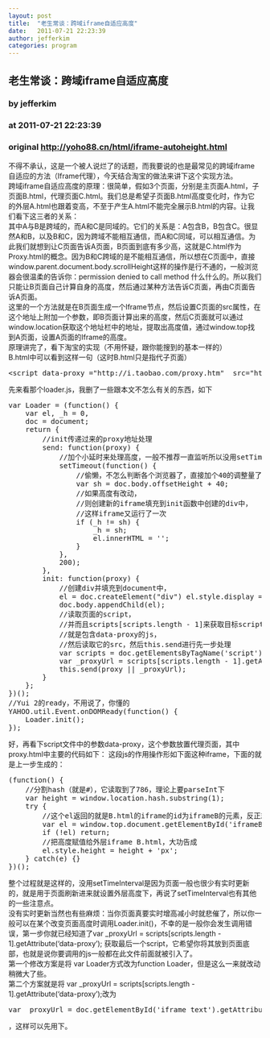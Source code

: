 ```yaml
---
layout: post
title:  "老生常谈：跨域iframe自适应高度"
date:   2011-07-21 22:23:39
author: jefferkim
categories: program
---
```


## 老生常谈：跨域iframe自适应高度
### by jefferkim
### at 2011-07-21 22:23:39
### original <http://yoho88.cn/html/iframe-autoheight.html>

<p>不得不承认，这是一个被人说烂了的话题，而我要说的也是最常见的跨域iframe自适应的方法（Iframe代理），今天结合淘宝的做法来讲下这个实现方法。<br>
跨域iframe自适应高度的原理：很简单，假如3个页面，分别是主页面A.html，子页面B.html，代理页面C.html。我们总是希望子页面B.html高度变化时，作为它的外层A.html也跟着变高，不至于产生A.html不能完全展示B.html的内容。让我们看下这三者的关系：<br>
其中A与B是跨域的，而A和C是同域的。它们的关系是：A包含B，B包含C。很显然A和B，以及B和C，因为跨域不能相互通信，而A和C同域，可以相互通信。为此我们就想到让C页面告诉A页面，B页面到底有多少高，这就是C.html作为Proxy.html的概念。因为B和C跨域的是不能相互通信，所以想在C页面中，直接window.parent.document.body.scrollHeight这样的操作是行不通的，一般浏览器会很温柔的告诉你：permission denied to call method 什么什么的。所以我们只能让B页面自己计算自身的高度，然后通过某种方法告诉C页面，再由C页面告诉A页面。<br>
这里的一个方法就是在B页面生成一个Iframe节点，然后设置C页面的src属性，在这个地址上附加一个参数，即B页面计算出来的高度，然后C页面就可以通过window.location获取这个地址栏中的地址，提取出高度值，通过window.top找到A页面，设置A页面的Iframe的高度。<br>
原理讲完了，看下淘宝的实现（不用怀疑，跟你能搜到的基本一样的）<br>
B.html中可以看到这样一句（这时B.html只是指代子页面）</p>
<pre>&lt;script data-proxy =&quot;http://i.taobao.com/proxy.htm&quot;  src=&quot;http://a.xx.cn/loader.js&quot;&gt;&lt;/script&gt;</pre>
<p>先来看那个loader.js，我删了一些跟本文不怎么有关的东西，如下</p>
<pre>
var Loader = (function() {
    var el, _h = 0,
    doc = document;
    return {
        //init传递过来的proxy地址处理
        send: function(proxy) {
            //加个小延时来处理高度，一般不推荐一直监听所以没用setTimeInterval
            setTimeout(function() {
                //偷懒，不怎么判断各个浏览器了，直接加个40的调整量了
                var sh = doc.body.offsetHeight + 40;
                //如果高度有改动，
                //则创建新的iframe填充到init函数中创建的div中，
                //这样iframe又运行了一次
                if (_h != sh) {
                    _h = sh;
                    el.innerHTML = '';
                }
            },
            200);
        },
        init: function(proxy) {
            //创建div并填充到document中，
            el = doc.createElement("div") el.style.display = "none";
            doc.body.appendChild(el);
            //读取页面的script，
            //并而且scripts[scripts.length - 1]来获取目标script，
            //就是包含data-proxy的js，
            //然后读取它的src，然后this.send进行先一步处理
            var scripts = doc.getElementsByTagName('script');
            var _proxyUrl = scripts[scripts.length - 1].getAttribute('data-proxy');
            this.send(proxy || _proxyUrl);
        }
    };
})();
//Yui 2的ready，不用说了，你懂的
YAHOO.util.Event.onDOMReady(function() {
    Loader.init();
});
</pre>
<p>好，再看下script文件中的参数data-proxy，这个参数放置代理页面，其中proxy.html中主要的代码如下： 这段js的作用操作形如下面这种iframe，下面的就是上一步生成的：</p>
<pre>
(function() {
    //分割hash（就是#），它读取到了786，理论上要parseInt下
    var height = window.location.hash.substring(1);
    try {
        //这个el返回的就是B.html的iframe的id为iframeB的元素，反正就是获得B.html
        var el = window.top.document.getElementById('iframeB');
        if (!el) return;
        //把高度赋值给外层iframe B.html，大功告成
        el.style.height = height + 'px';
    } catch(e) {}
})();
</pre>
<p>整个过程就是这样的，没用setTimeInterval是因为页面一般也很少有实时更新的，就是用于页面刷新进来就设置外层高度下，再说了setTimeInterval也有其他的一些注意点。<br>
没有实时更新当然也有些麻烦：当你页面真要实时增高减小时就悲催了，所以你一般可以在某个改变页面高度时调用Loader.init()，不幸的是一般你会发生调用错误，第一步你就已经知道了var _proxyUrl = scripts[scripts.length - 1].getAttribute(‘data-proxy’); 获取最后一个script，它希望你将其放到页面底部，也就是说你要调用的js一般都在此文件前面就被引入了。<br>
第一个修改方案是将 var Loader方式改为function Loader，但是这么一来就改动稍微大了些。<br>
第二个方案就是将 var _proxyUrl = scripts[scripts.length - 1].getAttribute(‘data-proxy’);改为</p>
<pre>var _proxyUrl = doc.getElementById('iframe_text').getAttribute('data-proxy');</pre>
<p>，这样可以先用下。</p>